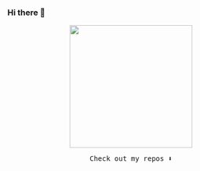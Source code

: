 ### Hi there 👋

<p align="center">
  <img width="250" src="https://lh3.googleusercontent.com/pUjXHxn2mAVDC05VV8LDYRTH8tumPIYS8HsJAM1j250epeUBpKYEXMoA641kNG4CtFS1e0vzNdkz0opwkKVo1ZjLgCdE9ZxWBsUyJ3ZKC0_Fk8FYJYEup6lSYvaGs-SIRjCuBRF_AQ=w2400">
</p>


<!-- <p align="center">
<a href= "https://dev.to/ari_hacks"><img src="https://img.icons8.com/windows/32/000000/dev.png"/></a>
<a href= "https://twitter.com/ari_hacks"><img src="https://img.icons8.com/material-outlined/30/000000/twitter.png"/></a>
</p> -->

<p align="center"><samp>
Check out my repos ⬇️  
  </samp>
</p>

